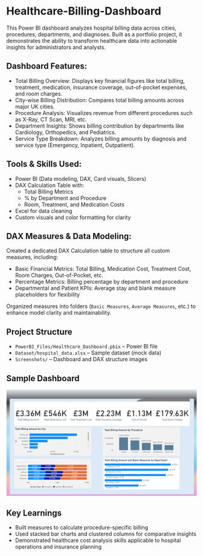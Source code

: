 # Healthcare-Billing-Dashboard

This Power BI dashboard analyzes hospital billing data across cities, procedures, departments, and diagnoses. Built as a portfolio project, it demonstrates the ability to transform healthcare data into actionable insights for administrators and analysts.

## Dashboard Features:

- Total Billing Overview: Displays key financial figures like total billing, treatment, medication, insurance coverage, out-of-pocket expenses, and room charges.
- City-wise Billing Distribution: Compares total billing amounts across major UK cities.
- Procedure Analysis: Visualizes revenue from different procedures such as X-Ray, CT Scan, MRI, etc.
- Department Insights: Shows billing contribution by departments like Cardiology, Orthopedics, and Pediatrics.
- Service Type Breakdown: Analyzes billing amounts by diagnosis and service type (Emergency, Inpatient, Outpatient).

## Tools & Skills Used:

- Power BI (Data modeling, DAX, Card visuals, Slicers)
- DAX Calculation Table with:
  - Total Billing Metrics
  - % by Department and Procedure
  - Room, Treatment, and Medication Costs
- Excel for data cleaning
- Custom visuals and color formatting for clarity

## DAX Measures & Data Modeling:

Created a dedicated DAX Calculation table to structure all custom measures, including:

- Basic Financial Metrics: Total Billing, Medication Cost, Treatment Cost, Room Charges, Out-of-Pocket, etc.
- Percentage Metrics: Billing percentage by department and procedure
- Departmental and Patient KPIs: Average stay and blank measure placeholders for flexibility

Organized measures into folders (`Basic Measures`, `Average Measures`, etc.) to enhance model clarity and maintainability.

## Project Structure

- `PowerBI_Files/Healthcare_Dashboard.pbix` – Power BI file
- `Dataset/hospital_data.xlsx` – Sample dataset (mock data)
- `Screenshots/` – Dashboard and DAX structure images

## Sample Dashboard

![Dashboard Overview](Dashboard_Overview.png)

## Key Learnings

- Built measures to calculate procedure-specific billing
- Used stacked bar charts and clustered columns for comparative insights
- Demonstrated healthcare cost analysis skills applicable to hospital operations and insurance planning

